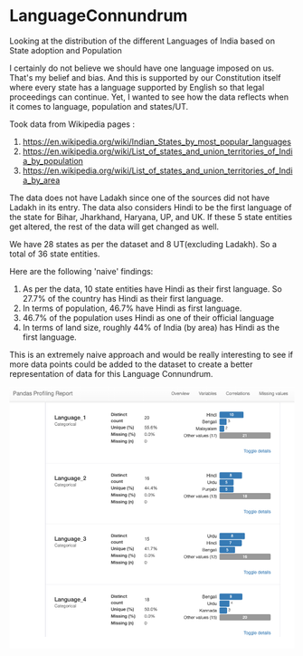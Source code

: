 # LanguageConnundrum
Looking at the distribution of the different Languages of India based on State adoption and Population


I certainly do not believe we should have one language imposed on us. That's my belief and bias. And this is supported by our Constitution itself where every state has a language supported by English so that legal proceedings can continue. Yet, I wanted to see how the data reflects when it comes to language, population and states/UT.  

Took data from Wikipedia pages : 
1) https://en.wikipedia.org/wiki/Indian_States_by_most_popular_languages
2) https://en.wikipedia.org/wiki/List_of_states_and_union_territories_of_India_by_population
3) https://en.wikipedia.org/wiki/List_of_states_and_union_territories_of_India_by_area

The data does not have Ladakh since one of the sources did not have Ladakh in its entry. The data also considers Hindi to be the first language of the state for Bihar, Jharkhand, Haryana, UP, and UK. If these 5 state entities get altered, the rest of the data will get changed as well. 

We have 28 states as per the dataset and 8 UT(excluding Ladakh). So a total of 36 state entities. 

Here are the following 'naive' findings:
1) As per the data, 10 state entities have Hindi as their first language. So 27.7% of the country has Hindi as their first language.  
2) In terms of population, 46.7%  have Hindi as first language.
3) 46.7% of the population uses Hindi as one of their official language
3) In terms of land size, roughly 44% of India (by area) has Hindi as the first language.

This is an extremely naive approach and would be really interesting to see if more data points could be added to the dataset to create a better representation of data for this Language Connundrum.

![GitHub profile](images/Screen%20Shot%202019-09-25%20at%2010.35.01%20AM.png)
